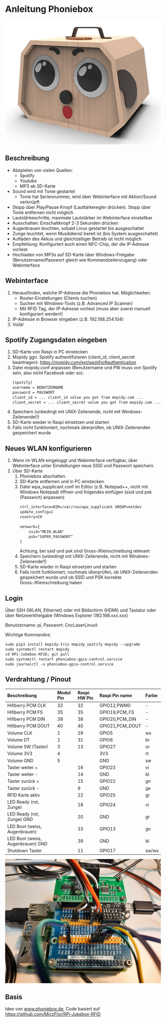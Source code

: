 # Anleitung Phoniebox
<img src="Mechanik/phoniebox-final.png" alt="Phoniebox" height="400" />

## Beschreibung
- Abspielen von vielen Quellen:
  - Spotify
  - Youtube
  - MP3 ab SD-Karte
- Sound wird mit Tonie gestartet
  - Tonie hat Seriennummer, wird über Webinterface mit Aktion/Sound verknüpft
- Stopp über Play/Pause Knopf (Lauttärkeregler drücken). Stopp über Tonie entfernen nicht möglich
- Lautstärkeschritte, maximale Lautstärker im Webinterface einstellbar
- Ausschalten: Einschaltknopf 2-3 Sekunden drücken
- Augenbrauen leuchten, sobald Linux gestartet bis ausgeschaltet
- Zunge leuchtet, wenn Musikdienst bereit ist (bis System ausgeschaltet)
- Aufladen des Akkus und gleichzeitiger Betrieb ist nicht möglich
- Empfehlung: Konfiguriert euch einen NFC-Chip, der die IP-Adresse vorliest
- Hochladen von MP3s auf SD-Karte über Windows-Freigabe (Benutzername/Passwort gleich wie Kommandzeilenzugang) oder Webinterface

## Webinterface
1. Herausfinden, welche IP-Adresse die Phoniebox hat. Möglichkeiten:
    - Router-Einstellungen (Clients suchen)
    - Suchen mit Windows-Tools (z.B. Advanced IP Scanner)
    - Mit RFID Tag, der IP-Adresse vorliest (muss aber zuerst manuell konfiguriert werden!)
2. IP-Adresse in Browser eingeben (z.B. 192.168.254.104)
3. Voilà!


## Spotify Zugangsdaten eingeben
1. SD-Karte von Raspi in PC einstecken
2. Mopidy ggn. Spotify authentifizieren (client_id, client_secret beantragen): https://mopidy.com/ext/spotify/#authentication
3. Datei mopidy.conf anpassen (Benutzername und PW muss von Spotify sein, also nicht Facebook oder so):
    ```
    [spotify]
    username = BENUTZERNAME
    password = PASSWORT
    client_id = ... client_id value you got from mopidy.com ...
    client_secret = ... client_secret value you got from mopidy.com ...
    ```
4. Speichern (unbedingt mit UNIX-Zeilenende, nicht mit Windows-Zeilenende!!)
5. SD-Karte wieder in Raspi einsetzen und starten
6. Falls nicht funktioniert, nochmals überprüfen, ob UNIX-Zeilenenden gespeichert wurde


## Neues WLAN konfigurieren
1. Wenn im WLAN eingeloggt und Webinterface verfügbar, über Webinterface unter Einstellungen neue SSID und Passwort speichern.
2. Über SD-Karte
    1. Phoniebox abschalten.
    2. SD-Karte entfernen und in PC einstecken. 
    3. Datei wpa_supplicant.conf im Editor (z.B. Notepad++, nicht mit Windows Notepad) öffnen und folgendes einfügen (ssid und psk (Passwort) anpassen)
        ```
        ctrl_interface=DIR=/var/run/wpa_supplicant GROUP=netdev
        update_config=1
        country=CH

        network={
            ssid="MEIN_WLAN"
            psk="SUPER_PASSWORT"
        }
        ```
        Achtung, bei ssid und psk sind Gross-/Kleinschreibung relevant
    4. Speichern (unbedingt mit UNIX-Zeilenende, nicht mit Windows-Zeilenende!!)
    5. SD-Karte wieder in Raspi einsetzen und starten
    6. Falls nicht funktioniert, nochmals überprüfen, ob UNIX-Zeilenenden gespeichert wurde und ob SSID und PSK korrekte Gross-/Kleinschreibung haben

## Login
Über SSH (WLAN, Ethernet) oder mit Bildschirm (HDMI) und Tastatur oder über Netzwerkfreigabe (Windows Explorer \\192.168.xxx.xxx)

Benutzername: pi, Passwort: CncLaserLinuxli

Wichtige Kommandos:
```
sudo pip3 install mopidy-Iris mopidy_spotify mopidy --upgrade
sudo systemctl restart mopidy
cd RPi-Jukebox-RFID; git pull
sudo systemctl restart phoniebox-gpio-control.service
sudo journalctl -u phoniebox-gpio-control.service
```


## Verdrahtung / Pinout
Beschreibung                      | Modul Pin | Raspi HW Pin  | Raspi Pin name | Farbe
:-------------------------------- | :---------| :------------ | :------------- | :-
Hifiberry PCM CLK                 | 32 | 32 | GPIO12,PWM0     | -
Hifiberry PCM FS                  | 35 | 35 | GPIO19,PCM_FS   | -
Hifiberry PCM DIN                 | 38 | 38 | GPIO20,PCM_DIN  | -
Hifiberry PCM DOUT                | 40 | 40 | GPIO21,PCM_DOUT | -
Volume CLK                        | 1  | 29 | GPIO5  | ws
Volume DT                         | 2  | 31 | GPIO6  | br
Volume SW (Taster)                | 3  | 13 | GPIO27 | or
Volume 3V3                        | 4  |    | 3V3    | rt
Volume GND                        | 5  |    | GND    | sw
Taster weiter +                   |    | 16 | GPIO23 | vi
Taster weiter -                   |    | 14 | GND    | bl
Taster zurück +                   |    | 15 | GPIO22 | gn
Taster zurück -                   |    | 9  | GND    | ge
RFID Karte aktiv                  |    | 22 | GPIO25 | gr
LED Ready (rot, Zunge)            |    | 18 | GPIO24 | vi
LED Ready (rot, Zunge) GND        |    | 20 | GND    | gr
LED Boot (weiss, Augenbrauen)     |    | 33 | GPIO13 | gn
LED Boot (weiss, Augenbrauen) GND |    | 39 | GND    | bl
Shutdown Taster                   |    | 11 | GPIO17 | sw/ws

<img src="Elektronik/Verdrahtung.jpg" height="400" />

## Basis
Idee von www.phoniebox.de, 
Code basiert auf https://github.com/MiczFlor/RPi-Jukebox-RFID